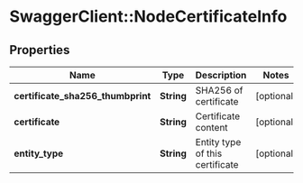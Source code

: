 # SwaggerClient::NodeCertificateInfo

## Properties
Name | Type | Description | Notes
------------ | ------------- | ------------- | -------------
**certificate_sha256_thumbprint** | **String** | SHA256 of certificate | [optional] 
**certificate** | **String** | Certificate content | [optional] 
**entity_type** | **String** | Entity type of this certificate | [optional] 


